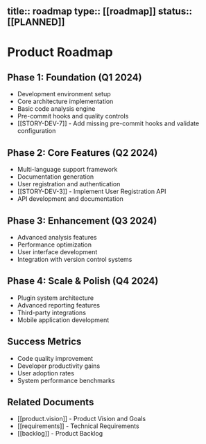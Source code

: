 title:: roadmap
type:: [[roadmap]]
status:: [[PLANNED]]
---
# Product Roadmap

## Phase 1: Foundation (Q1 2024)
- Development environment setup
- Core architecture implementation
- Basic code analysis engine
- Pre-commit hooks and quality controls
- [[STORY-DEV-7]] - Add missing pre-commit hooks and validate configuration

## Phase 2: Core Features (Q2 2024)
- Multi-language support framework
- Documentation generation
- User registration and authentication
- [[STORY-DEV-3]] - Implement User Registration API
- API development and documentation

## Phase 3: Enhancement (Q3 2024)
- Advanced analysis features
- Performance optimization
- User interface development
- Integration with version control systems

## Phase 4: Scale & Polish (Q4 2024)
- Plugin system architecture
- Advanced reporting features
- Third-party integrations
- Mobile application development

## Success Metrics
- Code quality improvement
- Developer productivity gains
- User adoption rates
- System performance benchmarks

## Related Documents
- [[product.vision]] - Product Vision and Goals
- [[requirements]] - Technical Requirements
- [[backlog]] - Product Backlog